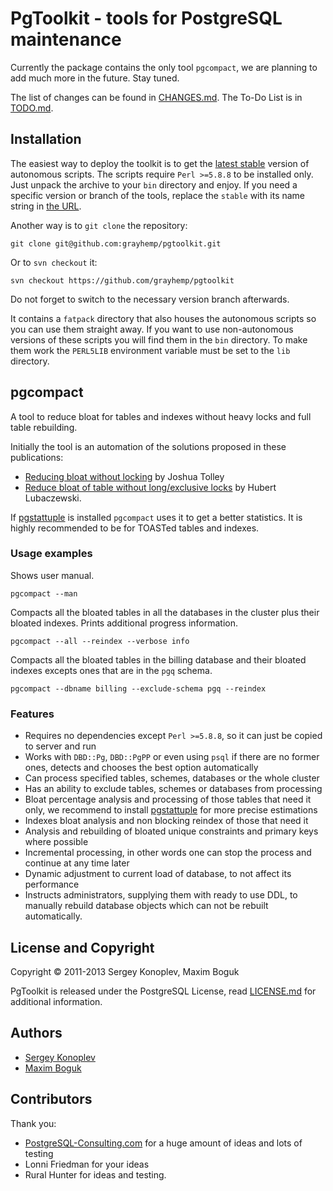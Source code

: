 # PgToolkit - tools for PostgreSQL maintenance

Currently the package contains the only tool `pgcompact`, we are
planning to add much more in the future.  Stay tuned.

The list of changes can be found in [CHANGES.md]. The To-Do List is in
[TODO.md].

## Installation

The easiest way to deploy the toolkit is to get the [latest stable][1]
version of autonomous scripts. The scripts require `Perl >=5.8.8` to
be installed only. Just unpack the archive to your `bin` directory and
enjoy. If you need a specific version or branch of the tools, replace
the `stable` with its name string in [the URL][1].

Another way is to `git clone` the repository:

    git clone git@github.com:grayhemp/pgtoolkit.git

Or to `svn checkout` it:

    svn checkout https://github.com/grayhemp/pgtoolkit

Do not forget to switch to the necessary version branch afterwards.

It contains a `fatpack` directory that also houses the autonomous
scripts so you can use them straight away. If you want to use
non-autonomous versions of these scripts you will find them in the
`bin` directory. To make them work the `PERL5LIB` environment variable
must be set to the `lib` directory.

## pgcompact

A tool to reduce bloat for tables and indexes without heavy locks and
full table rebuilding.

Initially the tool is an automation of the solutions proposed in these
publications:

- [Reducing bloat without locking][2] by Joshua Tolley
- [Reduce bloat of table without long/exclusive locks][3] by Hubert
  Lubaczewski.

If [pgstattuple] is installed `pgcompact` uses it to get a better
statistics. It is highly recommended to be for TOASTed tables and
indexes.

### Usage examples

Shows user manual.

    pgcompact --man

Compacts all the bloated tables in all the databases in the cluster
plus their bloated indexes. Prints additional progress information.

    pgcompact --all --reindex --verbose info

Compacts all the bloated tables in the billing database and their
bloated indexes excepts ones that are in the `pgq` schema.

    pgcompact --dbname billing --exclude-schema pgq --reindex

### Features

- Requires no dependencies except `Perl >=5.8.8`, so it can just be
  copied to server and run
- Works with `DBD::Pg`, `DBD::PgPP` or even using `psql` if there are
  no former ones, detects and chooses the best option automatically
- Can process specified tables, schemes, databases or the whole
  cluster
- Has an ability to exclude tables, schemes or databases from
  processing
- Bloat percentage analysis and processing of those tables that need
  it only, we recommend to install [pgstattuple] for more precise
  estimations
- Indexes bloat analysis and non blocking reindex of those that need
  it
- Analysis and rebuilding of bloated unique constraints and primary
  keys where possible
- Incremental processing, in other words one can stop the process and
  continue at any time later
- Dynamic adjustment to current load of database, to not affect its
  performance
- Instructs administrators, supplying them with ready to use DDL, to
  manually rebuild database objects which can not be rebuilt
  automatically.

## License and Copyright

Copyright &copy; 2011-2013 Sergey Konoplev, Maxim Boguk

PgToolkit is released under the PostgreSQL License, read
[LICENSE.md] for additional information.

## Authors

- [Sergey Konoplev](mailto:gray.ru@gmail.com)
- [Maxim Boguk](mailto:maxim.boguk@gmail.com)

## Contributors

Thank you:

- [PostgreSQL-Consulting.com](http://www.postgresql-consulting.com)
  for a huge amount of ideas and lots of testing
- Lonni Friedman for your ideas
- Rural Hunter for ideas and testing.

[CHANGES.md]: CHANGES.md
[TODO.md]: TODO.md
[LICENSE.md]: LICENSE.md
[pgstattuple]: http://www.postgresql.org/docs/current/static/pgstattuple.html
[1]: http://github.com/grayhemp/pgtoolkit/archive/stable.tar.gz
[2]: http://blog.endpoint.com/2010/09/reducing-bloat-without-locking.html
[3]: http://depesz.com/index.php/2010/10/17/reduce-bloat-of-table-without-longexclusive-locks
